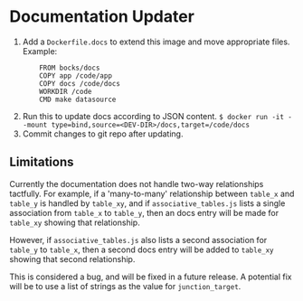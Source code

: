 # Documentation Updater

1. Add a `Dockerfile.docs` to extend this image and move appropriate files. Example:
    ```
        FROM bocks/docs
        COPY app /code/app
        COPY docs /code/docs
        WORKDIR /code
        CMD make datasource
    ```
1. Run this to update docs according to JSON content.
    `$ docker run -it --mount type=bind,source=<DEV-DIR>/docs,target=/code/docs`
1. Commit changes to git repo after updating.


## Limitations

Currently the documentation does not handle two-way relationships tactfully. 
For example, if a 'many-to-many' relationship between `table_x` and `table_y` is handled by `table_xy`, and if `associative_tables.js` lists a single association from `table_x` to `table_y`, then an docs entry will be made for `table_xy` showing that relationship. 

However, if `associative_tables.js` also lists a second association for `table_y` to `table_x`, then a second docs entry will be added to `table_xy` showing that second relationship.

This is considered a bug, and will be fixed in a future release. A potential fix will be to use a list of strings as the value for `junction_target`.